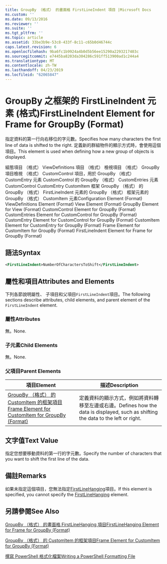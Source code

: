 ```yaml
---
title: GroupBy （格式） 的畫面格 FirstLineIndent 項目 |Microsoft Docs
ms.custom: ''
ms.date: 09/13/2016
ms.reviewer: ''
ms.suite: ''
ms.tgt_pltfrm: ''
ms.topic: article
ms.assetid: 33be3b9e-53c8-433f-8c11-c65b0d46744c
caps.latest.revision: 6
ms.openlocfilehash: 9ba6fc1b9924a4b0d5b56ee15290a2293217403c
ms.sourcegitcommit: e7445ba8203da304286c591ff513900ad1c244a4
ms.translationtype: MT
ms.contentlocale: zh-TW
ms.lasthandoff: 04/23/2019
ms.locfileid: "62065847"
---
```

# <a name="firstlineindent-element-for-frame-for-groupby-format"></a><span data-ttu-id="bb297-102">GroupBy 之框架的 FirstLineIndent 元素 (格式)</span><span class="sxs-lookup"><span data-stu-id="bb297-102">FirstLineIndent Element for Frame for GroupBy (Format)</span></span>

<span data-ttu-id="bb297-103">指定資料的第一行向右移位的字元數。</span><span class="sxs-lookup"><span data-stu-id="bb297-103">Specifies how many characters the first line of data is shifted to the right.</span></span> <span data-ttu-id="bb297-104">定義新的群組物件的顯示方式時，會使用這個項目。</span><span class="sxs-lookup"><span data-stu-id="bb297-104">This element is used when defining how a new group of objects is displayed.</span></span>

<span data-ttu-id="bb297-105">組態項目 （格式） ViewDefinitions 項目 （格式） 檢視項目 （格式） GroupBy 項目檢視 （格式） CustomControl 項目，用於 GroupBy （格式） CustomEntry 元素 CustomControl 的 GroupBy （格式） CustomEntries 元素CustomControl CustomEntry CustomItem 框架 GroupBy （格式） 的 GroupBy （格式） FirstLineIndent 元素的 GroupBy （格式） 框架元素的 GroupBy （格式） CustomItem 元素</span><span class="sxs-lookup"><span data-stu-id="bb297-105">Configuration Element (Format) ViewDefinitions Element (Format) View Element (Format) GroupBy Element for View (Format) CustomControl Element for GroupBy (Format) CustomEntries Element for CustomControl for GroupBy (Format) CustomEntry Element for CustomControl for GroupBy (Format) CustomItem Element for CustomEntry for GroupBy (Format) Frame Element for CustomItem for GroupBy (Format) FirstLineIndent Element for Frame for GroupBy (Format)</span></span>

## <a name="syntax"></a><span data-ttu-id="bb297-106">語法</span><span class="sxs-lookup"><span data-stu-id="bb297-106">Syntax</span></span>

```xml
<FirstLineIndent>NumberOfCharactersToShift</FirstLineIndent>
```

## <a name="attributes-and-elements"></a><span data-ttu-id="bb297-107">屬性和項目</span><span class="sxs-lookup"><span data-stu-id="bb297-107">Attributes and Elements</span></span>

<span data-ttu-id="bb297-108">下列各節說明屬性、 子項目和父項目`FirstLineIndent`項目。</span><span class="sxs-lookup"><span data-stu-id="bb297-108">The following sections describe attributes, child elements, and parent element of the `FirstLineIndent` element.</span></span>

### <a name="attributes"></a><span data-ttu-id="bb297-109">屬性</span><span class="sxs-lookup"><span data-stu-id="bb297-109">Attributes</span></span>

<span data-ttu-id="bb297-110">無。</span><span class="sxs-lookup"><span data-stu-id="bb297-110">None.</span></span>

### <a name="child-elements"></a><span data-ttu-id="bb297-111">子元素</span><span class="sxs-lookup"><span data-stu-id="bb297-111">Child Elements</span></span>

<span data-ttu-id="bb297-112">無。</span><span class="sxs-lookup"><span data-stu-id="bb297-112">None.</span></span>

### <a name="parent-elements"></a><span data-ttu-id="bb297-113">父項目</span><span class="sxs-lookup"><span data-stu-id="bb297-113">Parent Elements</span></span>

|<span data-ttu-id="bb297-114">項目</span><span class="sxs-lookup"><span data-stu-id="bb297-114">Element</span></span>|<span data-ttu-id="bb297-115">描述</span><span class="sxs-lookup"><span data-stu-id="bb297-115">Description</span></span>|
|-------------|-----------------|
|[<span data-ttu-id="bb297-116">GroupBy （格式） 的 CustomItem 的框架項目</span><span class="sxs-lookup"><span data-stu-id="bb297-116">Frame Element for CustomItem for GroupBy (Format)</span></span>](./frame-element-for-customitem-for-groupby-format.md)|<span data-ttu-id="bb297-117">定義資料的顯示方式，例如將資料轉移至左邊或右邊。</span><span class="sxs-lookup"><span data-stu-id="bb297-117">Defines how the data is displayed, such as shifting the data to the left or right.</span></span>|

## <a name="text-value"></a><span data-ttu-id="bb297-118">文字值</span><span class="sxs-lookup"><span data-stu-id="bb297-118">Text Value</span></span>

<span data-ttu-id="bb297-119">指定您想要移動資料的第一行的字元數。</span><span class="sxs-lookup"><span data-stu-id="bb297-119">Specify the number of characters that you want to shift the first line of the data.</span></span>

## <a name="remarks"></a><span data-ttu-id="bb297-120">備註</span><span class="sxs-lookup"><span data-stu-id="bb297-120">Remarks</span></span>

<span data-ttu-id="bb297-121">如果未指定這個項目，您無法指定[FirstLineHanging](./firstlinehanging-element-for-frame-for-groupby-format.md)項目。</span><span class="sxs-lookup"><span data-stu-id="bb297-121">If this element is specified, you cannot specify the [FirstLineHanging](./firstlinehanging-element-for-frame-for-groupby-format.md) element.</span></span>

## <a name="see-also"></a><span data-ttu-id="bb297-122">另請參閱</span><span class="sxs-lookup"><span data-stu-id="bb297-122">See Also</span></span>

[<span data-ttu-id="bb297-123">GroupBy （格式） 的畫面格 FirstLineHanging 項目</span><span class="sxs-lookup"><span data-stu-id="bb297-123">FirstLineHanging Element for Frame for GroupBy (Format)</span></span>](./firstlinehanging-element-for-frame-for-groupby-format.md)

[<span data-ttu-id="bb297-124">GroupBy （格式） 的 CustomItem 的框架項目</span><span class="sxs-lookup"><span data-stu-id="bb297-124">Frame Element for CustomItem for GroupBy (Format)</span></span>](./frame-element-for-customitem-for-groupby-format.md)

[<span data-ttu-id="bb297-125">撰寫 PowerShell 格式化檔案</span><span class="sxs-lookup"><span data-stu-id="bb297-125">Writing a PowerShell Formatting File</span></span>](./writing-a-powershell-formatting-file.md)
